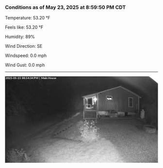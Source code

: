 ### Conditions as of May 23, 2025 at 8:59:50 PM CDT 

Temperature: 53.20 &deg;F

Feels like: 53.20 &deg;F

Humidity: 89%

Wind Direction: SE

Windspeed: 0.0 mph

Wind Gust: 0.0 mph

---

<img src="./images/latest.jpeg"/>


